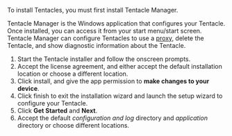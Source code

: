 To install Tentacles, you must first install Tentacle Manager.

Tentacle Manager is the Windows application that configures your Tentacle. Once installed, you can access it from your start menu/start screen. Tentacle Manager can configure Tentacles to use a [proxy](/docs/infrastructure/deployment-targets/windows-targets/proxy-support.md), delete the Tentacle, and show diagnostic information about the Tentacle.

1. Start the Tentacle installer and follow the onscreen prompts.
2. Accept the license agreement, and either accept the default installation location or choose a different location.
3. Click install, and give the app permission to **make changes to your device**.
4. Click finish to exit the installation wizard and launch the setup wizard to configure your Tentacle.
5. Click **Get Started** and **Next**.
6. Accept the default *configuration and log* directory and *application* directory or choose different locations.

